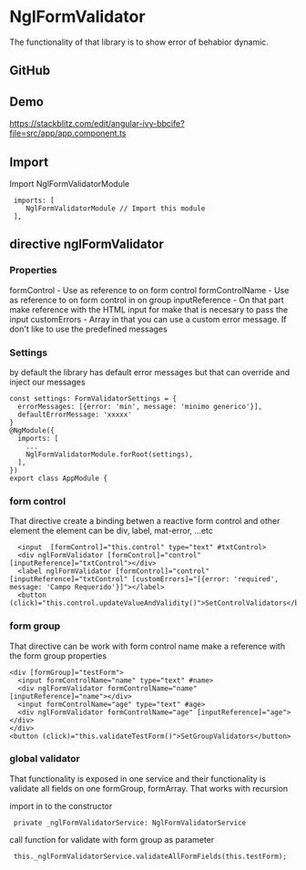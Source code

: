 # NglFormValidator

The functionality of that library is to show error of behabior dynamic.

## GitHub

## Demo

https://stackblitz.com/edit/angular-ivy-bbcife?file=src/app/app.component.ts

## Import

Import NglFormValidatorModule
```
 imports: [
    NglFormValidatorModule // Import this module
 ],
```
## directive nglFormValidator

### Properties

formControl - Use as reference to on form control
formControlName - Use as reference to on form control in on group
inputReference - On that part make reference with the HTML input for make that is necesary to pass the input
customErrors - Array in that you can use a custom error message. If don't like to use the predefined messages

### Settings

by default the library has default error messages but that can override and inject our messages

```
const settings: FormValidatorSettings = {
  errorMessages: [{error: 'min', message: 'minimo generico'}],
  defaultErrorMessage: 'xxxxx'
}
@NgModule({
  imports: [
    ...
    NglFormValidatorModule.forRoot(settings),
  ],
})
export class AppModule {

```

### form control
That directive create a binding betwen a reactive form control and other element the element can be div, label, mat-error, ...etc

```
  <input  [formControl]="this.control" type="text" #txtControl>
  <div nglFormValidator [formControl]="control" [inputReference]="txtControl"></div>
  <label nglFormValidator [formControl]="control" [inputReference]="txtControl" [customErrors]="[{error: 'required', message: 'Campo Requerido'}]"></label>
  <button (click)="this.control.updateValueAndValidity()">SetControlValidators</button>
```

### form group
That directive can be work with form control name make a reference with the form group properties

```
<div [formGroup]="testForm">
  <input formControlName="name" type="text" #name>
  <div nglFormValidator formControlName="name" [inputReference]="name"></div>
  <input formControlName="age" type="text" #age>
  <div nglFormValidator formControlName="age" [inputReference]="age"></div>
</div>
<button (click)="this.validateTestForm()">SetGroupValidators</button>
```

### global validator

That functionality is exposed in one service and their functionality is validate all fields on one formGroup, formArray. That works with recursion 

import in to the constructor
```
 private _nglFormValidatorService: NglFormValidatorService
```
call function for validate with form group as parameter
```
 this._nglFormValidatorService.validateAllFormFields(this.testForm);
```
